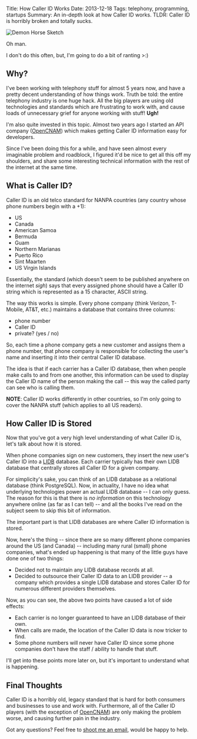 Title: How Caller ID Works
Date: 2013-12-18
Tags: telephony, programming, startups
Summary: An in-depth look at how Caller ID works.  TLDR: Caller ID is horribly broken and totally sucks.


![Demon Horse Sketch][]

Oh man.

I don't do this often, but, I'm going to do a bit of ranting >:)


## Why?

I've been working with telephony stuff for almost 5 years now, and have a
pretty decent understanding of how things work.  Truth be told: the entire
telephony industry is one huge hack.  All the big players are using old
technologies and standards which are frustrating to work with, and cause loads
of unnecessary grief for anyone working with stuff!  **Ugh!**

I'm also quite invested in this topic.  Almost two years ago I started an API
company ([OpenCNAM][]) which makes getting Caller ID information easy for
developers.

Since I've been doing this for a while, and have seen almost every imaginable
problem and roadblock, I figured it'd be nice to get all this off my shoulders,
and share some interesting technical information with the rest of the internet
at the same time.


## What is Caller ID?

Caller ID is an old telco standard for NANPA countries (any country whose phone
numbers begin with a +1):

- US
- Canada
- American Samoa
- Bermuda
- Guam
- Northern Marianas
- Puerto Rico
- Sint Maarten
- US Virgin Islands

Essentially, the standard (which doesn't seem to be published anywhere on the
internet *sigh*) says that every assigned phone should have a Caller ID string
which is represented as a 15 character, ASCII string.

The way this works is simple.  Every phone company (think Verizon, T-Mobile,
AT&T, etc.) maintains a database that contains three columns:

- phone number
- Caller ID
- private? (yes / no)

So, each time a phone company gets a new customer and assigns them a phone
number, that phone company is responsible for collecting the user's name and
inserting it into their central Caller ID database.

The idea is that if each carrier has a Caller ID database, then when people make
calls to and from one another, this information can be used to display the
Caller ID name of the person making the call -- this way the called party can
see who is calling them.

**NOTE**: Caller ID works differently in other countries, so I'm only going to
cover the NANPA stuff (which applies to all US readers).


## How Caller ID is Stored

Now that you've got a very high level understanding of what Caller ID is, let's
talk about how it is stored.

When phone companies sign on new customers, they insert the new user's Caller ID
into a [LIDB][] database.  Each carrier typically has their own LIDB database
that centrally stores all Caller ID for a given company.

For simplicity's sake, you can think of an LIDB database as a relational
database (think PostgreSQL).  Now, in actuality, I have no idea what underlying
technologies power an actual LIDB database -- I can only guess.  The reason for
this is that there is *no information* on this technology anywhere online (as
far as I can tell) -- and all the books I've read on the subject seem to skip
this bit of information.

The important part is that LIDB databases are where Caller ID information is
stored.

Now, here's the thing -- since there are so many different phone companies
around the US (and Canada) -- including many rural (small) phone companies,
what's ended up happening is that many of the little guys have done one of two
things:

- Decided not to maintain any LIDB database records at all.
- Decided to outsource their Caller ID data to an LIDB provider -- a company
  which provides a single LIDB database and stores Caller ID for numerous
  different providers themselves.

Now, as you can see, the above two points have caused a lot of side effects:

- Each carrier is no longer guaranteed to have an LIDB database of their own.
- When calls are made, the location of the Caller ID data is now tricker to
  find.
- Some phone numbers will never have Caller ID since some phone companies don't
  have the staff / ability to handle that stuff.

I'll get into these points more later on, but it's important to understand what
is happening.


## Final Thoughts

Caller ID is a horribly old, legacy standard that is hard for both consumers and
businesses to use and work with.  Furthermore, all of the Caller ID players
(with the exception of [OpenCNAM][]) are only making the problem worse, and
causing further pain in the industry.

Got any questions?  Feel free to [shoot me an email][], would be happy to help.


  [Demon Horse Sketch]: {filename}/images/2013/demon-horse-sketch.jpg "Demon Horse Sketch"
  [OpenCNAM]: https://www.opencnam.com/ "OpenCNAM - A Simple Caller ID API"
  [LIDB]: http://en.wikipedia.org/wiki/LIDB "LIDB Database on Wikipedia"
  [shoot me an email]: mailto:r@rdegges.com "Randall Degges' Email"
